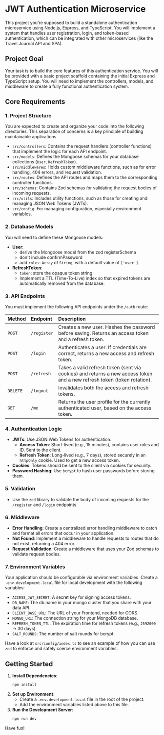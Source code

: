 # JWT Authentication Microservice

This project you're supposed to build a standalone authentication microservice using Node.js, Express, and TypeScript. You will implement a system that handles user registration, login, and token-based authentication, which can be integrated with other microservices (like the Travel Journal API and SPA).

## Project Goal

Your task is to build the core features of this authentication service. You will be provided with a basic project scaffold containing the initial Express and TypeScript setup. You will need to implement the controllers, models, and middleware to create a fully functional authentication system.

## Core Requirements

### 1. Project Structure

You are expected to create and organize your code into the following directories. This separation of concerns is a key principle of building maintainable applications.

- `src/controllers`: Contains the request handlers (controller functions) that implement the logic for each API endpoint.
- `src/models`: Defines the Mongoose schemas for your database collections (`User`, `RefreshToken`).
- `src/middlewares`: Holds custom middleware functions, such as for error handling, 404 errors, and request validation.
- `src/routes`: Defines the API routes and maps them to the corresponding controller functions.
- `src/schemas`: Contains Zod schemas for validating the request bodies of incoming requests.
- `src/utils`: Includes utility functions, such as those for creating and managing JSON Web Tokens (JWTs).
- `src/config`: For managing configuration, especially environment variables.

### 2. Database Models

You will need to define these Mongoose models:

- **User**:
  - derive the Mongoose model from the zod registerSchema
  - don't include confirmPassword
  - add `roles`: `Array` of `String`, with a default value of `['user']`.
- **RefreshToken**:
  - `token`: store the opaque token string
  - Implement a TTL (Time-To-Live) index so that expired tokens are automatically removed from the database.

### 3. API Endpoints

You must implement the following API endpoints under the `/auth` route:

| Method   | Endpoint    | Description                                                                                                             |
| :------- | :---------- | :---------------------------------------------------------------------------------------------------------------------- |
| `POST`   | `/register` | Creates a new user. Hashes the password before saving. Returns an access token and a refresh token.                     |
| `POST`   | `/login`    | Authenticates a user. If credentials are correct, returns a new access and refresh token.                               |
| `POST`   | `/refresh`  | Takes a valid refresh token (sent via cookies) and returns a new access token and a new refresh token (token rotation). |
| `DELETE` | `/logout`   | Invalidates both the access and refresh tokens.                                                                         |
| `GET`    | `/me`       | Returns the user profile for the currently authenticated user, based on the access token.                               |

### 4. Authentication Logic

- **JWTs**: Use JSON Web Tokens for authentication.
  - **Access Token**: Short-lived (e.g., 15 minutes), contains user roles and ID. Sent to the client.
  - **Refresh Token**: Long-lived (e.g., 7 days), stored securely in an `httpOnly` cookie. Used to get a new access token.
- **Cookies**: Tokens should be sent to the client via cookies for security.
- **Password Hashing**: Use `bcrypt` to hash user passwords before storing them.

### 5. Validation

- Use the `zod` library to validate the body of incoming requests for the `/register` and `/login` endpoints.

### 6. Middleware

- **Error Handling**: Create a centralized error handling middleware to catch and format all errors that occur in your application.
- **Not Found**: Implement a middleware to handle requests to routes that do not exist, returning a 404 error.
- **Request Validation**: Create a middleware that uses your Zod schemas to validate request bodies.

### 7. Environment Variables

Your application should be configurable via environment variables. Create a `.env.development.local` file for local development with the following variables:

- `ACCESS_JWT_SECRET`: A secret key for signing access tokens.
- `DB_NAME`: The db name in your mongo cluster that you share with your data API.
- `CLIENT_BASE_URL`: The URL of your Frontend, needed for CORS.
- `MONGO_URI`: The connection string for your MongoDB database.
- `REFRESH_TOKEN_TTL`: The expiration time for refresh tokens (e.g., `2592000` -> 30 days).
- `SALT_ROUNDS`: The number of salt rounds for bcrypt.

Have a look at `src/config/index.ts` to see an example of how you can use `zod` to enforce and safely coerce environment variables.

## Getting Started

1.  **Install Dependencies**:
    ```bash
    npm install
    ```
2.  **Set up Environment**:
    - Create a `.env.development.local` file in the root of the project.
    - Add the environment variables listed above to this file.
3.  **Run the Development Server**:
    ```bash
    npm run dev
    ```

Have fun!
